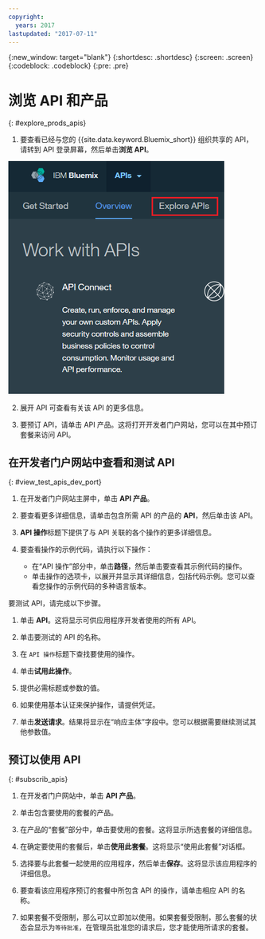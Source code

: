 ```yaml
---
copyright:
  years: 2017
lastupdated: "2017-07-11"
---
```


{:new_window: target="blank"}
{:shortdesc: .shortdesc}
{:screen: .screen}
{:codeblock: .codeblock}
{:pre: .pre}

# 浏览 API 和产品
{: #explore_prods_apis}

1. 要查看已经与您的 {{site.data.keyword.Bluemix_short}} 组织共享的 API，请转到 API 登录屏幕，然后单击**浏览 API**。

<img alt="突出显示“浏览 API”选项卡的 API 登录页面" src="images/ExploreAPIs_tab.png">

2. 展开 API 可查看有关该 API 的更多信息。

3. 要预订 API，请单击 API 产品。这将打开开发者门户网站，您可以在其中预订套餐来访问 API。

## 在开发者门户网站中查看和测试 API
{: #view_test_apis_dev_port}

1. 在开发者门户网站主屏中，单击 **API 产品**。

2. 要查看更多详细信息，请单击包含所需 API 的产品的 **API**，然后单击该 API。

3. **API 操作**标题下提供了与 API 关联的各个操作的更多详细信息。

4. 要查看操作的示例代码，请执行以下操作：
    - 在“API 操作”部分中，单击**路径**，然后单击要查看其示例代码的操作。
    - 单击操作的选项卡，以展开并显示其详细信息，包括代码示例。您可以查看您操作的示例代码的多种语言版本。

要测试 API，请完成以下步骤。
1. 单击 **API**。这将显示可供应用程序开发者使用的所有 API。

2. 单击要测试的 API 的名称。

3. 在 `API 操作`标题下查找要使用的操作。

4. 单击**试用此操作**。

5. 提供必需标题或参数的值。

6. 如果使用基本认证来保护操作，请提供凭证。

7. 单击**发送请求**。结果将显示在“响应主体”字段中。您可以根据需要继续测试其他参数值。

## 预订以使用 API
{: #subscrib_apis}

1. 在开发者门户网站中，单击 **API 产品**。

2. 单击包含要使用的套餐的产品。

3. 在产品的“套餐”部分中，单击要使用的套餐。这将显示所选套餐的详细信息。

4. 在确定要使用的套餐后，单击**使用此套餐**。这将显示“使用此套餐”对话框。

5. 选择要与此套餐一起使用的应用程序，然后单击**保存**。这将显示该应用程序的详细信息。

6. 要查看该应用程序预订的套餐中所包含 API 的操作，请单击相应 API 的名称。

7. 如果套餐不受限制，那么可以立即加以使用。如果套餐受限制，那么套餐的状态会显示为`等待批准`，在管理员批准您的请求后，您才能使用所请求的套餐。



